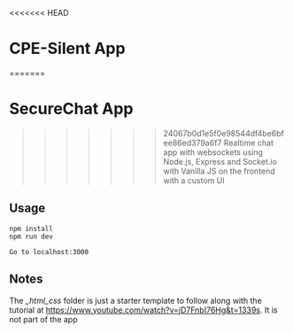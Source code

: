 <<<<<<< HEAD
# CPE-Silent App
=======
# SecureChat App
>>>>>>> 24067b0d1e5f0e98544df4be6bfee86ed379a6f7
Realtime chat app with websockets using Node.js, Express and Socket.io with Vanilla JS on the frontend with a custom UI

## Usage
```
npm install
npm run dev

Go to localhost:3000
```

## Notes
The *_html_css* folder is just a starter template to follow along with the tutorial at https://www.youtube.com/watch?v=jD7FnbI76Hg&t=1339s. It is not part of the app
